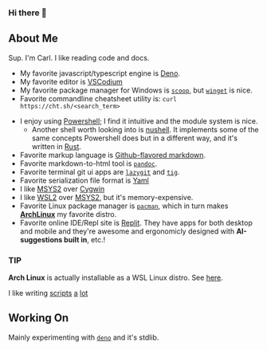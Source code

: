 ### Hi there 👋

<!--
**awsomesawce/awsomesawce** is a ✨ _special_ ✨ repository because its `README.md` (this file) appears on your GitHub profile.

Here are some ideas to get you started:

- 🔭 I’m currently working on ...
- 🌱 I’m currently learning ...
- 👯 I’m looking to collaborate on ...
- 🤔 I’m looking for help with ...
- 💬 Ask me about ...
- 📫 How to reach me: ...
- 😄 Pronouns: ...
- ⚡ Fun fact: ...
-->

## About Me

[Rust]: https://www.rust-lang.org/
[dendron]: https://www.dendron.so/
[Deno]: https://deno.land
[bun]: https://bun.sh
[scoop]: https://scoop.sh
[choco]: https://chocolatey.org
[pm]: https://wiki.archlinux.org/title/Pacman
[winget]: https://github.com/microsoft/winget-cli
[wingetui]: https://github.com/marticliment/WingetUI
[pwsh]: https://github.com/Powershell/Powershell
[nushell]: https://nushell.sh
[Joplin]: https://joplinapp.org
[Obsidian]: https://obsidian.md
[QOwnNotes]: https://qownnotes.org

Sup. I'm Carl.  I like reading code and docs.

- My favorite javascript/typescript engine is [Deno].
- My favorite editor is [VSCodium](https://vscodium.com)
- My favorite package manager for Windows is [`scoop`](https://scoop.sh), but [`winget`][winget] is nice.
- Favorite commandline cheatsheet utility is: `curl https://cht.sh/<search_term>`

<!--
- Favorite shells are [`pwsh`](https://github.com/PowerShell/PowerShell), [`nu`](https://www.nushell.sh), and [`zsh`](https://zsh.sourceforge.io/).
-->
- I enjoy using [Powershell][pwsh]; I find it intuitive and the module system is nice.
  - Another shell worth looking into is [nushell].  It implements some of the same concepts Powershell does but in a different way, and it's written in [Rust].
- Favorite markup language is [Github-flavored markdown](https://github.github.com/gfm/).
- Favorite markdown-to-html tool is [`pandoc`](https://pandoc.org).
- Favorite terminal git ui apps are [`lazygit`](https://github.com/jesseduffield/lazygit) and [`tig`](https://jonas.github.io/tig/).
- Favorite serialization file format is [Yaml](https://yaml.org/)
- I like [MSYS2](https://www.msys2.org) over [Cygwin](https://www.cygwin.com)
- I like [WSL2](https://learn.microsoft.com/en-us/windows/wsl/install) over [MSYS2](https://www.msys2.org), but it's memory-expensive.
- Favorite Linux package manager is [`pacman`][pm], which in turn makes [**ArchLinux**](https://archlinux.org/) my favorite distro.
- Favorite online IDE/Repl site is [Replit](https://repl.it). They have apps for both desktop and mobile and they're awesome and ergonomicly designed with **AI-suggestions built in**, etc.!


### TIP

**Arch Linux** is actually installable as a WSL Linux distro.  See [here](https://learn.microsoft.com/en-us/windows/wsl/install#change-the-default-linux-distribution-installed).


I like writing [scripts](https://github.com/awsomesawce/my-python-scripts) [a](https://github/awsomesawce/my-dotfiles) [lot](https://github.com/awsomesawce/scripts-pwsh)


## Working On

Mainly experimenting with [`deno`](https://deno.land/std) and it's stdlib.
